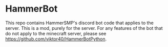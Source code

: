 # HammerBot

This repo contains HammerSMP's discord bot code that applies to the server.
This is a mod, purely for the server.  For any features of the bot that do not apply to the minecraft server, please see https://github.com/viktor40/HammerBotPython.